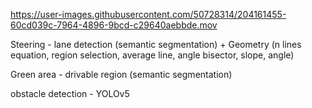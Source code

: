 


https://user-images.githubusercontent.com/50728314/204161455-60cd039c-7964-4896-9bcd-c29640aebbde.mov

Steering - lane detection (semantic segmentation) + Geometry (n lines equation, region selection, average line, angle bisector, slope, angle)

Green area - drivable region (semantic segmentation)

obstacle detection - YOLOv5
